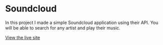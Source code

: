 # Soundcloud

In this project  I made a simple Soundcloud application using their API. You will be able to search for any artist and play their music.

[View the live site](tiy-ryan-soundcloud-app.surge.sh)
